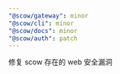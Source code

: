 ```yaml
---
"@scow/gateway": minor
"@scow/cli": minor
"@scow/docs": minor
"@scow/auth": patch
---
```


修复 scow 存在的 web 安全漏洞

